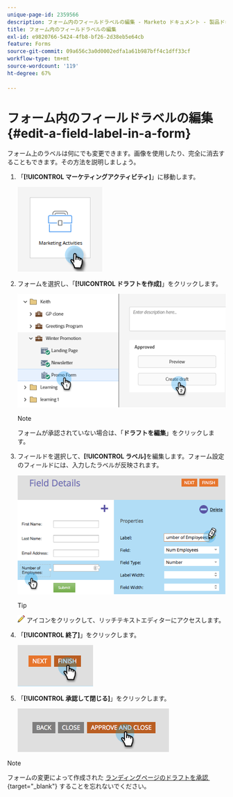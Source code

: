 ```yaml
---
unique-page-id: 2359566
description: フォーム内のフィールドラベルの編集 - Marketo ドキュメント - 製品ドキュメント
title: フォーム内のフィールドラベルの編集
exl-id: e9820766-5424-4fb8-bf26-2d38eb5e64cb
feature: Forms
source-git-commit: 09a656c3a0d0002edfa1a61b987bff4c1dff33cf
workflow-type: tm+mt
source-wordcount: '119'
ht-degree: 67%

---
```


# フォーム内のフィールドラベルの編集 {#edit-a-field-label-in-a-form}

フォーム上のラベルは何にでも変更できます。画像を使用したり、完全に消去することもできます。その方法を説明しましょう。

1. 「**[!UICONTROL マーケティングアクティビティ]**」に移動します。

   ![](assets/edit-a-field-label-in-a-form-1.png)

1. フォームを選択し、「**[!UICONTROL ドラフトを作成]**」をクリックします。

   ![](assets/edit-a-field-label-in-a-form-2.png)

   >[!NOTE]
   >
   >フォームが承認されていない場合は、「**ドラフトを編集**」をクリックします。

1. フィールドを選択して、**[!UICONTROL ラベル]**&#x200B;を編集します。フォーム設定のフィールドには、入力したラベルが反映されます。

   ![](assets/edit-a-field-label-in-a-form-3.png)

   >[!TIP]
   >
   >![&#x200B; 鉛筆 &#x200B;](assets/icon-pencil.png) アイコンをクリックして、リッチテキストエディターにアクセスします。

1. 「**[!UICONTROL 終了]**」をクリックします。

   ![](assets/edit-a-field-label-in-a-form-4.png)

1. 「**[!UICONTROL 承認して閉じる]**」をクリックします。

   ![](assets/edit-a-field-label-in-a-form-5.png)

>[!NOTE]
>
>フォームの変更によって作成された [&#x200B; ランディングページのドラフトを承認 &#x200B;](/help/marketo/product-docs/demand-generation/landing-pages/understanding-landing-pages/approve-unapprove-or-delete-a-landing-page.md){target="_blank"} することを忘れないでください。
